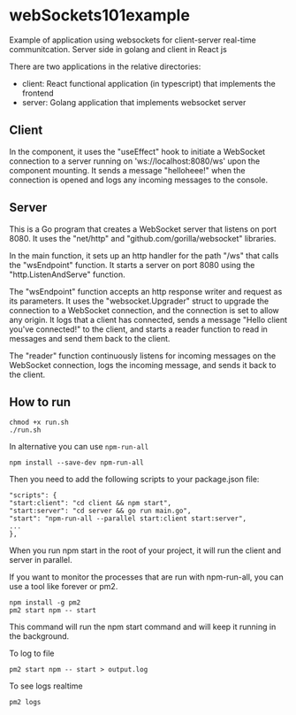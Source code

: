 
# webSockets101example

Example of application using websockets for client-server real-time communitcation. Server side in golang and client in React js

There are two applications in the relative directories:
- client: React functional application (in typescript) that implements the frontend
- server: Golang application that implements websocket server

## Client
In the component, it uses the "useEffect" hook to initiate a WebSocket connection to a server running on 'ws://localhost:8080/ws' upon the component mounting. It sends a message "helloheee!" when the connection is opened and logs any incoming messages to the console.

## Server
This is a Go program that creates a WebSocket server that listens on port 8080. It uses the "net/http" and "github.com/gorilla/websocket" libraries.

In the main function, it sets up an http handler for the path "/ws" that calls the "wsEndpoint" function. It starts a server on port 8080 using the "http.ListenAndServe" function.

  

The "wsEndpoint" function accepts an http response writer and request as its parameters. It uses the "websocket.Upgrader" struct to upgrade the connection to a WebSocket connection, and the connection is set to allow any origin. It logs that a client has connected, sends a message "Hello client you've connected!" to the client, and starts a reader function to read in messages and send them back to the client.

The "reader" function continuously listens for incoming messages on the WebSocket connection, logs the incoming message, and sends it back to the client.

## How to run
```
chmod +x run.sh
./run.sh
```
In alternative you can use `npm-run-all`
```
npm install --save-dev npm-run-all
```
Then you need to add the following scripts to your package.json file:
```
"scripts": {
"start:client": "cd client && npm start",
"start:server": "cd server && go run main.go",
"start": "npm-run-all --parallel start:client start:server",
...
},
```
When you run npm start in the root of your project, it will run the client and server in parallel.

If you want to monitor the processes that are run with npm-run-all, you can use a tool like forever or pm2.
```
npm install -g pm2
pm2 start npm -- start
```
This command will run the npm start command and will keep it running in the background.

To log to file
```
pm2 start npm -- start > output.log
```
To see logs realtime
```
pm2 logs
```